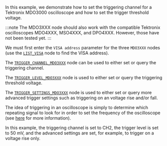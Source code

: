 <!--Add SEO here-->

In this example, we demonstrate how to set the triggering channel for a Tektronix MDO3000 oscilloscope and how to set the trigger threshold voltage. 

:::note
The MDO3XXX node should also work with the compatible Tektronix oscilloscopes MDO4XXX, MSO4XXX, and DPO4XXX. However, those have not been tested yet.
:::

We must first enter the `VISA address` parameter for the three `MDO3XXX` nodes (use the [`LIST_VISA`](https://github.com/flojoy-ai/nodes/blob/develop/IO/INSTRUMENTS/QCODES/LIST_VISA/LIST_VISA.py) node to find the VISA address).

The [`TRIGGER_CHANNEL_MDO3XXX`](https://github.com/flojoy-ai/nodes/tree/develop/IO/INSTRUMENTS/OSCILLOSCOPES/TEKTRONIX/MDO3XXX/BASIC/TRIGGER_CHANNEL_MDO3XXX) node can be used to either set or query the triggering channel. 

The [`TRIGGER_LEVEL_MDO3XXX`](https://github.com/flojoy-ai/nodes/tree/develop/IO/INSTRUMENTS/OSCILLOSCOPES/TEKTRONIX/MDO3XXX/BASIC/TRIGGER_LEVEL_MDO3XXX) node is used to either set or query the triggering threshold voltage. 

The [`TRIGGER_SETTINGS_MDO3XXX`](https://github.com/flojoy-ai/nodes/tree/develop/IO/INSTRUMENTS/OSCILLOSCOPES/TEKTRONIX/MDO3XXX/BASIC/TRIGGER_SETTINGS_MDO3XXX) node is used to either set or query more advanced trigger settings such as triggering on an voltage rise and/or fall. 

The idea of triggering in an oscilloscope is simply to determine which repeating signal to look for in order to set the frequency of the oscilloscope (see [here](https://www.electronics-notes.com/articles/test-methods/oscilloscope/oscilloscope-trigger.php) for more information).

In this example, the triggering channel is set to CH2, the trigger level is set to 50 mV, and the advanced settings are set, for example, to trigger on a voltage rise only.